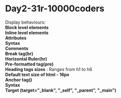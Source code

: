 # Day2-31r-10000coders

Display behaviours:<br>
**Block level elements**
<br>
**Inline level elements**<br>
**Attributes**<br>
  **Syntax**<br>
**Comments**<br>
**Break tag(br)** <br>
**Horizontal Ruler(hr)** <br>
**Pre-formatted tag(pre)** <br>
**Heading tags sizes** : Ranges from h1 to h6<br>
**Default text size of html - 16px** <br>
**Anchor tag(<a>)** <br>
  **Syntax** <br>
**Target (target="_blank", "_self", "_parent", "_main")**
